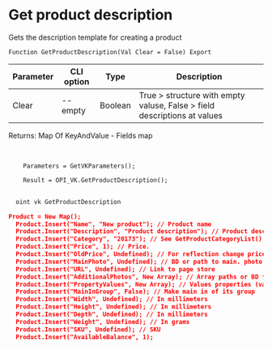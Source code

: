 ﻿---
sidebar_position: 8
---

# Get product description
 Gets the description template for creating a product



`Function GetProductDescription(Val Clear = False) Export`

  | Parameter | CLI option | Type | Description |
  |-|-|-|-|
  | Clear | --empty | Boolean | True > structure with empty valuse, False > field descriptions at values |

  
  Returns:  Map Of KeyAndValue - Fields map

<br/>




```bsl title="Code example"
    Parameters = GetVKParameters();

    Result = OPI_VK.GetProductDescription();
```



```sh title="CLI command example"
    
  oint vk GetProductDescription

```

```json title="Result"
Product = New Map();
  Product.Insert("Name", "New product"); // Product name
  Product.Insert("Description", "Product description"); // Product description
  Product.Insert("Category", "20173"); // See GetProductCategoryList()
  Product.Insert("Price", 1); // Price.
  Product.Insert("OldPrice", Undefined); // For reflection change price
  Product.Insert("MainPhoto", Undefined); // BD or path to main. photo
  Product.Insert("URL", Undefined); // Link to page store
  Product.Insert("AdditionalPhotos", New Array); // Array paths or BD for add. photo
  Product.Insert("PropertyValues", New Array); // Values properties (variants). Maximum 2
  Product.Insert("MainInGroup", False); // Make main in of its group
  Product.Insert("Width", Undefined); // In millimeters
  Product.Insert("Height", Undefined); // In millimeters
  Product.Insert("Depth", Undefined); // In millimeters
  Product.Insert("Weight", Undefined); // In grams
  Product.Insert("SKU", Undefined); // SKU
  Product.Insert("AvailableBalance", 1);
```
